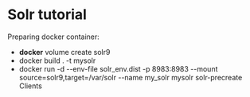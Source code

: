 # Solr tutorial
Preparing docker container:
<ul>
<li> <b>docker</b> volume create solr9
<li> docker build . -t mysolr
<li> docker run -d --env-file solr_env.dist -p 8983:8983 --mount source=solr9,target=/var/solr --name my_solr mysolr solr-precreate Clients
</ul>
